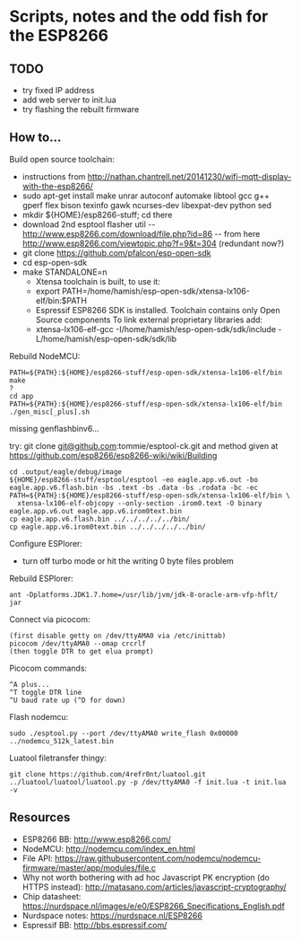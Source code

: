 Scripts, notes and the odd fish for the ESP8266
===

## TODO

- try fixed IP address
- add web server to init.lua
- try flashing the rebuilt firmware

## How to...

Build open source toolchain:

- instructions from
  http://nathan.chantrell.net/20141230/wifi-mqtt-display-with-the-esp8266/
- sudo apt-get install make unrar autoconf automake libtool gcc g++ gperf flex
  bison texinfo gawk ncurses-dev libexpat-dev python sed
- mkdir ${HOME}/esp8266-stuff; cd there
- download 2nd esptool flasher util --
  http://www.esp8266.com/download/file.php?id=86 -- from here
  http://www.esp8266.com/viewtopic.php?f=9&t=304 (redundant now?)
- git clone https://github.com/pfalcon/esp-open-sdk
- cd esp-open-sdk
- make STANDALONE=n
  - Xtensa toolchain is built, to use it:
  - export PATH=/home/hamish/esp-open-sdk/xtensa-lx106-elf/bin:$PATH
  - Espressif ESP8266 SDK is installed. Toolchain contains only Open Source
    components To link external proprietary libraries add:
  - xtensa-lx106-elf-gcc -I/home/hamish/esp-open-sdk/sdk/include
    -L/home/hamish/esp-open-sdk/sdk/lib


Rebuild NodeMCU:

    PATH=${PATH}:${HOME}/esp8266-stuff/esp-open-sdk/xtensa-lx106-elf/bin make
    ?
    cd app
    PATH=${PATH}:${HOME}/esp8266-stuff/esp-open-sdk/xtensa-lx106-elf/bin ./gen_misc[_plus].sh 
missing genflashbinv6...

try: git clone git@github.com:tommie/esptool-ck.git
and method given at https://github.com/esp8266/esp8266-wiki/wiki/Building

    cd .output/eagle/debug/image
    ${HOME}/esp8266-stuff/esptool/esptool -eo eagle.app.v6.out -bo eagle.app.v6.flash.bin -bs .text -bs .data -bs .rodata -bc -ec
    PATH=${PATH}:${HOME}/esp8266-stuff/esp-open-sdk/xtensa-lx106-elf/bin \
      xtensa-lx106-elf-objcopy --only-section .irom0.text -O binary eagle.app.v6.out eagle.app.v6.irom0text.bin
    cp eagle.app.v6.flash.bin ../../../../../bin/
    cp eagle.app.v6.irom0text.bin ../../../../../bin/


Configure ESPlorer: 

- turn off turbo mode or hit the writing 0 byte files problem

Rebuild ESPlorer:

    ant -Dplatforms.JDK1.7.home=/usr/lib/jvm/jdk-8-oracle-arm-vfp-hflt/ jar

Connect via picocom:

    (first disable getty on /dev/ttyAMA0 via /etc/inittab)
    picocom /dev/ttyAMA0 --omap crcrlf
    (then toggle DTR to get elua prompt)

Picocom commands:

    ^A plus...
    ^T toggle DTR line
    ^U baud rate up (^D for down)

Flash nodemcu:

    sudo ./esptool.py --port /dev/ttyAMA0 write_flash 0x00000 ../nodemcu_512k_latest.bin

Luatool filetransfer thingy:

    git clone https://github.com/4refr0nt/luatool.git
    ../luatool/luatool/luatool.py -p /dev/ttyAMA0 -f init.lua -t init.lua -v

## Resources

- ESP8266 BB: http://www.esp8266.com/
- NodeMCU: http://nodemcu.com/index_en.html
- File API:
  https://raw.githubusercontent.com/nodemcu/nodemcu-firmware/master/app/modules/file.c
- Why not worth bothering with ad hoc Javascript PK encryption (do HTTPS
  instead): http://matasano.com/articles/javascript-cryptography/
- Chip datasheet:
  https://nurdspace.nl/images/e/e0/ESP8266_Specifications_English.pdf
- Nurdspace notes: https://nurdspace.nl/ESP8266
- Espressif BB: http://bbs.espressif.com/

